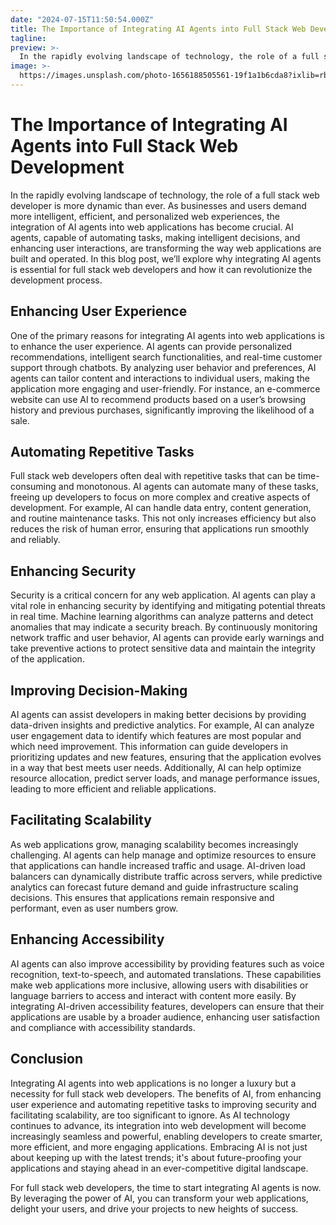 ```yaml
---
date: "2024-07-15T11:50:54.000Z"
title: The Importance of Integrating AI Agents into Full Stack Web Development
tagline:
preview: >-
  In the rapidly evolving landscape of technology, the role of a full stack web developer is more dynamic than ever. As businesses and users demand more intelligent, efficient, and personalized web experiences, the integration of AI agents into web applications has become crucial. AI agents, capable of automating tasks, making intelligent decisions, and enhancing user interactions, are transforming the way web applications are built and operated.
image: >-
  https://images.unsplash.com/photo-1656188505561-19f1a1b6cda8?ixlib=rb-1.2.1&ixid=MnwxMjA3fDB8MHxwaG90by1wYWdlfHx8fGVufDB8fHx8&auto=format&fit=crop&w=1632&q=80
---
```


# The Importance of Integrating AI Agents into Full Stack Web Development

In the rapidly evolving landscape of technology, the role of a full stack web developer is more dynamic than ever. As businesses and users demand more intelligent, efficient, and personalized web experiences, the integration of AI agents into web applications has become crucial. AI agents, capable of automating tasks, making intelligent decisions, and enhancing user interactions, are transforming the way web applications are built and operated. In this blog post, we’ll explore why integrating AI agents is essential for full stack web developers and how it can revolutionize the development process.

## Enhancing User Experience

One of the primary reasons for integrating AI agents into web applications is to enhance the user experience. AI agents can provide personalized recommendations, intelligent search functionalities, and real-time customer support through chatbots. By analyzing user behavior and preferences, AI agents can tailor content and interactions to individual users, making the application more engaging and user-friendly. For instance, an e-commerce website can use AI to recommend products based on a user’s browsing history and previous purchases, significantly improving the likelihood of a sale.

## Automating Repetitive Tasks

Full stack web developers often deal with repetitive tasks that can be time-consuming and monotonous. AI agents can automate many of these tasks, freeing up developers to focus on more complex and creative aspects of development. For example, AI can handle data entry, content generation, and routine maintenance tasks. This not only increases efficiency but also reduces the risk of human error, ensuring that applications run smoothly and reliably.

## Enhancing Security

Security is a critical concern for any web application. AI agents can play a vital role in enhancing security by identifying and mitigating potential threats in real time. Machine learning algorithms can analyze patterns and detect anomalies that may indicate a security breach. By continuously monitoring network traffic and user behavior, AI agents can provide early warnings and take preventive actions to protect sensitive data and maintain the integrity of the application.

## Improving Decision-Making

AI agents can assist developers in making better decisions by providing data-driven insights and predictive analytics. For example, AI can analyze user engagement data to identify which features are most popular and which need improvement. This information can guide developers in prioritizing updates and new features, ensuring that the application evolves in a way that best meets user needs. Additionally, AI can help optimize resource allocation, predict server loads, and manage performance issues, leading to more efficient and reliable applications.

## Facilitating Scalability

As web applications grow, managing scalability becomes increasingly challenging. AI agents can help manage and optimize resources to ensure that applications can handle increased traffic and usage. AI-driven load balancers can dynamically distribute traffic across servers, while predictive analytics can forecast future demand and guide infrastructure scaling decisions. This ensures that applications remain responsive and performant, even as user numbers grow.

## Enhancing Accessibility

AI agents can also improve accessibility by providing features such as voice recognition, text-to-speech, and automated translations. These capabilities make web applications more inclusive, allowing users with disabilities or language barriers to access and interact with content more easily. By integrating AI-driven accessibility features, developers can ensure that their applications are usable by a broader audience, enhancing user satisfaction and compliance with accessibility standards.

## Conclusion

Integrating AI agents into web applications is no longer a luxury but a necessity for full stack web developers. The benefits of AI, from enhancing user experience and automating repetitive tasks to improving security and facilitating scalability, are too significant to ignore. As AI technology continues to advance, its integration into web development will become increasingly seamless and powerful, enabling developers to create smarter, more efficient, and more engaging applications. Embracing AI is not just about keeping up with the latest trends; it's about future-proofing your applications and staying ahead in an ever-competitive digital landscape.

For full stack web developers, the time to start integrating AI agents is now. By leveraging the power of AI, you can transform your web applications, delight your users, and drive your projects to new heights of success.
